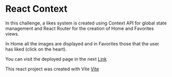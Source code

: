 # React Context

In this challenge, a likes system is created using Context API for global state management and React Router for the creation of Home and Favorites views.

In Home all the images are displayed and in Favorites those that the user has liked (click on the heart).

You can visit the deployed page in the next [Link](https://cozy-tapioca-4a1b27.netlify.app/)

This react project was created with Vite [Vite](https://vitejs.dev/)

